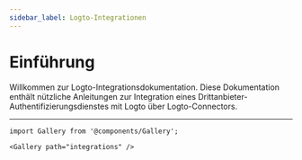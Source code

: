 ```yaml
---
sidebar_label: Logto-Integrationen
---
```


# Einführung

Willkommen zur Logto-Integrationsdokumentation. Diese Dokumentation enthält nützliche Anleitungen zur Integration eines Drittanbieter-Authentifizierungsdienstes mit Logto über Logto-Connectors.

---

```mdx-code-block
import Gallery from '@components/Gallery';

<Gallery path="integrations" />
```
